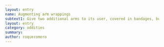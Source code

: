```yaml
---
layout: entry 
name: Augmenting arm wrappings
subtext1: Give two additional arms to its user, covered in bandages, but these are partially numb, can carry light objects and partially cover the face and torso in defensive maneuvers. Random chance of depletion on each use.
layout: entry
category: oddities
summary: 
author: roqueromero
---
```

